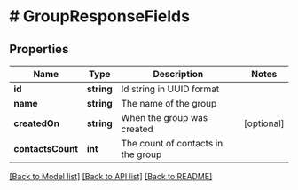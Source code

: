 # # GroupResponseFields

## Properties

Name | Type | Description | Notes
------------ | ------------- | ------------- | -------------
**id** | **string** | Id string in UUID format | 
**name** | **string** | The name of the group | 
**createdOn** | **string** | When the group was created | [optional] 
**contactsCount** | **int** | The count of contacts in the group | 

[[Back to Model list]](../../README.md#documentation-for-models) [[Back to API list]](../../README.md#documentation-for-api-endpoints) [[Back to README]](../../README.md)


